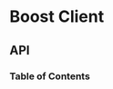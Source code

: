 # Boost Client

## API

<!-- Generated by documentation.js. Update this documentation by updating the source code. -->

### Table of Contents
